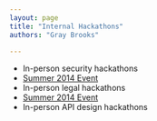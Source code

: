 ```yaml
---
layout: page
title: "Internal Hackathons"
authors: "Gray Brooks"

---
```


* In-person security hackathons
 * [Summer 2014 Event](https://github.com/18F/API-All-the-X/wiki/Summer-2014-API-Security-Hackathon)
* In-person legal hackathons 
 * [Summer 2014 Event](https://github.com/18F/API-All-the-X/wiki/Summer-2014-API-Legal-Issues-Hackathon)
* In-person API design hackathons 
